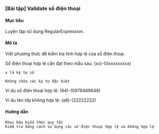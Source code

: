 ### [Bài tập] Validate số điện thoại
#### Mục tiêu

Luyện tập sử dụng RegularExpression.
#### Mô tả

Viết phương thức để kiểm tra tính hợp lệ của số điên thoại.

Số điện thoại hợp lệ cần đạt theo mẫu sau: (xx)-(0xxxxxxxxx)

    x là ký tự số 

    Không chứa các ký tự đặc biệt

Ví dụ số điện thoại hợp lệ: (84)-(0978489648)

Ví dụ tên lớp không hợp lệ: (a8)-(22222222)
#### Hướng dẫn

    Khai báo biểu thức quy tắc
    Kiểm tra bằng cách sử dụng các số điện thoại hợp lệ và không hợp lệ
